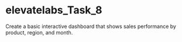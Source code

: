 # elevatelabs_Task_8
Create a basic interactive dashboard that shows sales performance by product, region, and month.
